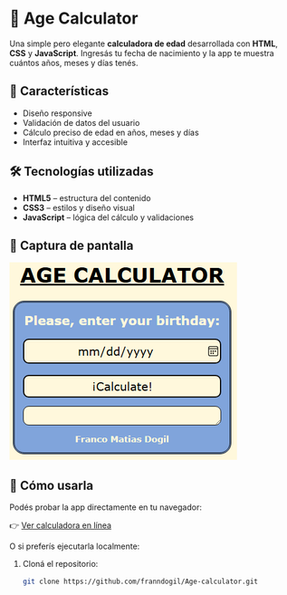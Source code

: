 # 🧮 Age Calculator

Una simple pero elegante **calculadora de edad** desarrollada con **HTML**, **CSS** y **JavaScript**. Ingresás tu fecha de nacimiento y la app te muestra cuántos años, meses y días tenés.

## 🚀 Características

- Diseño responsive
- Validación de datos del usuario
- Cálculo preciso de edad en años, meses y días
- Interfaz intuitiva y accesible

## 🛠 Tecnologías utilizadas

- **HTML5** – estructura del contenido
- **CSS3** – estilos y diseño visual
- **JavaScript** – lógica del cálculo y validaciones

## 📸 Captura de pantalla
![Captura](screenshot.png)

## 🔧 Cómo usarla

Podés probar la app directamente en tu navegador:

👉 [Ver calculadora en línea](https://franndogil.github.io/Age-calculator/)

O si preferís ejecutarla localmente:

1. Cloná el repositorio:

   ```bash
   git clone https://github.com/franndogil/Age-calculator.git
